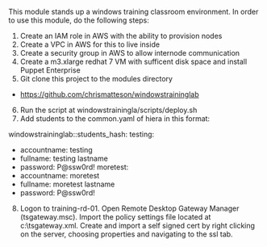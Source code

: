 This module stands up a windows training classroom environment.
In order to use this module, do the following steps:

1) Create an IAM role in AWS with the ability to provision nodes
2) Create a VPC in AWS for this to live inside
3) Create a security group in AWS to allow internode communication
4) Create a m3.xlarge redhat 7 VM with sufficent disk space and
install Puppet Enterprise
5) Git clone this project to the modules directory
 - https://github.com/chrismatteson/windowstraininglab
6) Run the script at windowstrainingla/scripts/deploy.sh
7) Add students to the common.yaml of hiera in this format:

windowstraininglab::students_hash:
 testing:
 - accountname: testing
 - fullname: testing lastname
 - password: P@ssw0rd!
 moretest:
 - accountname: moretest
 - fullname: moretest lastname
 - password: P@ssw0rd!

8) Logon to training-rd-01. Open Remote Desktop Gateway Manager (tsgateway.msc).
Import the policy settings file located at c:\tsgateway.xml.  Create and 
import a self signed cert by right clicking on the server, choosing properties
and navigating to the ssl tab.
